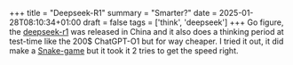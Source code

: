 +++
title = "Deepseek-R1"
summary = "Smarter?"
date = 2025-01-28T08:10:34+01:00
draft = false
tags = ['think', 'deepseek']
+++
Go figure, the [deepseek-r1](https://www.deepseek.com/) was released in China and it also does a thinking period at test-time like the 200$ ChatGPT-O1 but for way cheaper. I tried it out, it did make a [Snake-game](https://en.wikipedia.org/wiki/Snake_(video_game_genre)) but it took it 2 tries to get the speed right.
